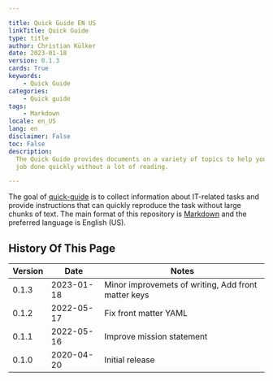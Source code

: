 ```yaml
---

title: Quick Guide EN US
linkTitle: Quick Guide
type: title
author: Christian Külker
date: 2023-01-18
version: 0.1.3
cards: True
keywords:
    - Quick Guide
categories:
    - Quick guide
tags:
    - Markdown
locale: en_US
lang: en
disclaimer: False
toc: False
description:
  The Quick Guide provides documents on a variety of topics to help you get the
  job done quickly without a lot of reading.

---
```


The goal of [quick-guide] is to collect information about IT-related tasks and
provide instructions that can quickly reproduce the task without large chunks
of text. The main format of this repository is [Markdown] and the preferred
language is English (US).

## History Of This Page

| Version | Date       | Notes                                                |
| ------- | ---------- | ---------------------------------------------------- |
| 0.1.3   | 2023-01-18 | Minor improvemets of writing, Add front matter keys  |
| 0.1.2   | 2022-05-17 | Fix front matter YAML                                |
| 0.1.1   | 2022-05-16 | Improve mission statement                            |
| 0.1.0   | 2020-04-20 | Initial release                                      |

[Markdown]: https://en.wikipedia.org/wiki/Markdown
[quick-guide]: https://github.com/ckuelker/quick-guide-en-us

